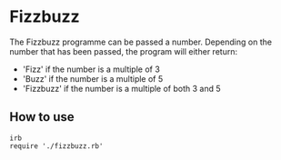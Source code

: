 # Fizzbuzz

The Fizzbuzz programme can be passed a number. Depending on the number that has been passed, the program will either return:
- 'Fizz' if the number is a multiple of 3
- 'Buzz' if the number is a multiple of 5
- 'Fizzbuzz' if the number is a multiple of both 3 and 5

## How to use ##

```shell
irb
require './fizzbuzz.rb'
```
